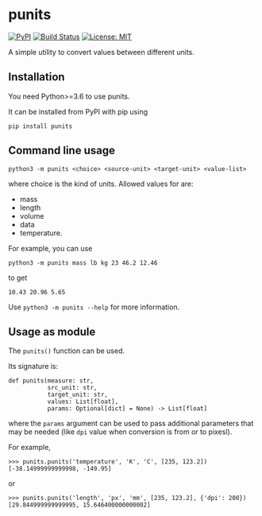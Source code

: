 # punits

<a href="https://pypi.org/project/punits"><img alt="PyPI" src="https://img.shields.io/pypi/v/punits"></a>
<a href="https://travis-ci.com/ju-sh/punits"><img alt="Build Status" src="https://api.travis-ci.com/ju-sh/punits.svg?branch=master"></a>
<a href="https://github.com/ju-sh/punits/blob/master/LICENSE.md"><img alt="License: MIT" src="https://img.shields.io/pypi/l/punits"></a>

A simple utility to convert values between different units.

<h2>Installation</h2>

You need Python>=3.6 to use punits.

It can be installed from PyPI with pip using

    pip install punits

<h2>Command line usage</h2>

    python3 -m punits <choice> <source-unit> <target-unit> <value-list>

where choice is the kind of units. Allowed values for <choice> are:
 - mass
 - length
 - volume
 - data
 - temperature.

For example, you can use

    python3 -m punits mass lb kg 23 46.2 12.46

to get

    10.43 20.96 5.65

Use `python3 -m punits --help` for more information.

<h2>Usage as module</h2>

The `punits()` function can be used.

Its signature is:

    def punits(measure: str,
               src_unit: str,
               target_unit: str,
               values: List[float],
               params: Optional[dict] = None) -> List[float]

where the `params` argument can be used to pass additional parameters that may be needed (like `dpi` value when conversion is from or to pixesl).

For example,

    >>> punits.punits('temperature', 'K', 'C', [235, 123.2])
    [-38.14999999999998, -149.95]

or

    >>> punits.punits('length', 'px', 'mm', [235, 123.2], {'dpi': 200})
    [29.844999999999995, 15.646400000000002]

